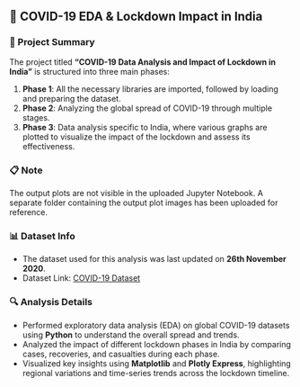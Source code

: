 <h2>🦠 COVID-19 EDA & Lockdown Impact in India</h2>

<h3>📌 Project Summary</h3>
<p>
The project titled <b>“COVID-19 Data Analysis and Impact of Lockdown in India”</b> is structured into three main phases:
</p>
<ol>
  <li><b>Phase 1</b>: All the necessary libraries are imported, followed by loading and preparing the dataset.</li>
  <li><b>Phase 2</b>: Analyzing the global spread of COVID-19 through multiple stages.</li>
  <li><b>Phase 3</b>: Data analysis specific to India, where various graphs are plotted to visualize the impact of the lockdown and assess its effectiveness.</li>
</ol>

<h3>📋 Note</h3>
<p>
The output plots are not visible in the uploaded Jupyter Notebook. A separate folder containing the output plot images has been uploaded for reference.
</p>

<h3>📊 Dataset Info</h3>
<ul>
  <li>The dataset used for this analysis was last updated on <b>26th November 2020</b>.</li>
  <li>Dataset Link: <a href="https://raw.githubusercontent.com/datasets/covid-19/master/data/countries-aggregated.csv" target="_blank">COVID-19 Dataset</a></li>
</ul>

<h3>🔍 Analysis Details</h3>
<ul>
  <li>Performed exploratory data analysis (EDA) on global COVID-19 datasets using <b>Python</b> to understand the overall spread and trends.</li>
  <li>Analyzed the impact of different lockdown phases in India by comparing cases, recoveries, and casualties during each phase.</li>
  <li>Visualized key insights using <b>Matplotlib</b> and <b>Plotly Express</b>, highlighting regional variations and time-series trends across the lockdown timeline.</li>
</ul>
